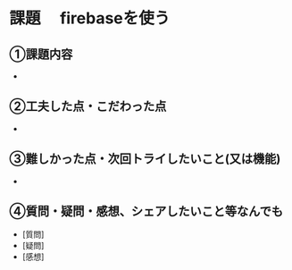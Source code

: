 # 課題　 firebaseを使う

## ①課題内容　
- 

## ②工夫した点・こだわった点
- 

## ③難しかった点・次回トライしたいこと(又は機能)
- 

## ④質問・疑問・感想、シェアしたいこと等なんでも
- [質問]
- [疑問]
- [感想]